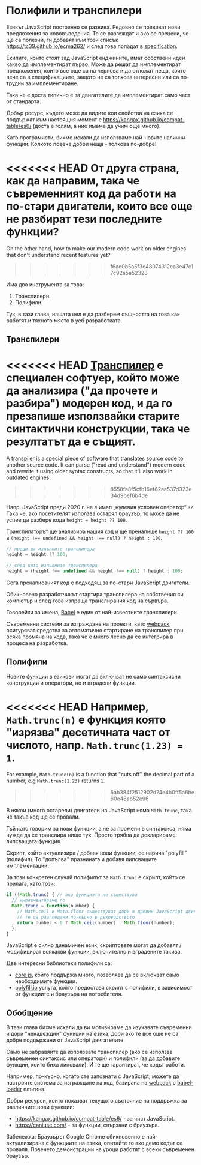 
# Полифили и транспилери

Езикът JavaScript постоянно се развива. Редовно се появяват нови предложения за нововъведения. Те се разгеждат и ако се прецени, че ще са полезни, ги добавят към този списък <https://tc39.github.io/ecma262/> и след това попадат в [specification](http://www.ecma-international.org/publications/standards/Ecma-262.htm).

Екипите, които стоят зад JavaScript енджините, имат собствени идеи какво да имплементират първо. Може да решат да имплементират предложения, които все още са на чернова и да отложат неща, които вече са в спецификациите, защото не са толкова интересни или са по-трудни за имплементиране.

Така че е доста типично е за двигателите да имплементират само част от стандарта.

Добър ресурс, където може да видите кои свойства на езика се поддържат към настоящия момент е  <https://kangax.github.io/compat-table/es6/> (доста е голям, а ние имаме да учим още много).

Като програмисти, бихме искали да използваме най-новите налични функции. Колкото повече добри неща - толкова по-добре!

<<<<<<< HEAD
От друга страна, как да направим, така че съвременният код да работи на по-стари двигатели, които все още не разбират тези последните функции?
=======
On the other hand, how to make our modern code work on older engines that don't understand recent features yet?
>>>>>>> f6ae0b5a5f3e48074312ca3e47c17c92a5a52328

Има два инструмента за това:

1. Транспилери.
2. Полифили.

Тук, в тази глава, нашата цел е да разберем същността на това как работят и тяхното място в уеб разработката.

## Транспилери

<<<<<<< HEAD
[Транспилер](https://en.wikipedia.org/wiki/Source-to-source_compiler) е специален софтуер, който може да анализира ("да прочете и разбира") модерен код, и да го презапише използвайки старите синтактични конструкции, така че резултатът да е същият.
=======
A [transpiler](https://en.wikipedia.org/wiki/Source-to-source_compiler) is a special piece of software that translates source code to another source code. It can parse ("read and understand") modern code and rewrite it using older syntax constructs, so that it'll also work in outdated engines.
>>>>>>> 8558fa8f5cfb16ef62aa537d323e34d9bef6b4de

Напр. JavaScript преди 2020 г. не е имал „нулевия условен оператор“ `??`. Така че, ако посетителят използва остарял браузър, то може да не успее да разбере кода `height = height ?? 100`.

Транспилаторът ще анализира нашия код и ще пренапише `height ?? 100` в `(height !== undefined && height !== null) ? height : 100`.

```js
// преди да изпълните транспилера
height = height ?? 100;

// след като изпълните транспилера
height = (height !== undefined && height !== null) ? height : 100;
```

Сега пренаписаният код е подходящ за по-стари JavaScript двигатели.

Обикновено разработчикът стартира транспилера на собствения си компютър и след това изпраща транслирания код на сървъра.

Говорейки за имена, [Babel](https://babeljs.io) е един от най-известните транспилери.

Съвременни системи за изграждане на проекти, като [webpack](http://webpack.github.io/), осигуряват средства за автоматично стартиране на транспилер при всяка промяна на кода, така че е много лесно да се интегрира в процеса на разработка.

## Полифили

Новите функции в езикови могат да включват не само синтаксисни конструкции и оператори, но и вградени функции.

<<<<<<< HEAD
Например, `Math.trunc(n)` е функция която "изрязва" десетичната част от числото, напр. `Math.trunc(1.23) = 1`.
=======
For example, `Math.trunc(n)` is a function that "cuts off" the decimal part of a number, e.g `Math.trunc(1.23)` returns `1`.
>>>>>>> 6ab384f2512902d74e4b0ff5a6be60e48ab52e96

В някои (много остарели) двигатели на JavaScript няма `Math.trunc`, така че такъв код ще се провали.

Тъй като говорим за нови функции, а не за промени в синтаксиса, няма нужда да се транслира нищо тук. Просто трябва да декларираме липсващата функция.

Скрипт, който актуализира / добавя нови функции, се нарича "polyfill" (полифил). То "допълва" празнината и добавя липсващите имплементации.

За този конкретен случай полифилът за `Math.trunc` е скрипт, който се прилага, като този:

```js
if (!Math.trunc) { // ако функцията не съществува
  // имплементираме го
  Math.trunc = function(number) {
    // Math.ceil и Math.floor съществуват дори в древни JavaScript двигатели
    // те са разгледани по-късно в ръководството
    return number < 0 ? Math.ceil(number) : Math.floor(number);
  };
}
```

JavaScript е силно динамичен език, скриптовете могат да добавят / модифицират всякакви функции, включително и вградените такива.

Две интересни библиотеки полифили са:

- [core js](https://github.com/zloirock/core-js), който поддържа много, позволява да се включват само необходимите функции.
- [polyfill.io](http://polyfill.io) услуга, която предоставя скрипт с полифили, в зависимост от функциите и браузъра на потребителя.

## Обобщение

В тази глава бихме искали да ви мотивираме да изучавате съвременни и дори "ненадеждни" функции на езика, дори ако те все още не са добре поддържани от JavaScript двигателите.

Само не забравяйте да използвате транспилер (ако се използва съвременен синтаксис или оператори) и полифили (за да добавите функции, които биха липсвали). И те ще гарантират, че кодът работи.

Например, по-късно, когато сте запознати с JavaScript, можете да настроите система за изграждане на код, базирана на [webpack](http://webpack.github.io/) с [babel-loader](https://github.com/babel/babel-loader) плъгина.

Добри ресурси, които показват текущото състояние на поддръжка за различните нови функции:

- <https://kangax.github.io/compat-table/es6/> - за чист JavaScript.
- <https://caniuse.com/> - за функции, свързани с браузъра.

Забележка: Браузърът Google Chrome обикновенно е най-актуализирана с функциите на езика, опитайте го ако демо кодът се проваля. Повечето демонстрации на уроци работят с всеки съвременен браузър.
